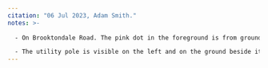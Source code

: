 ```yaml
---
citation: "06 Jul 2023, Adam Smith."
notes: >-
  
  - On Brooktondale Road. The pink dot in the foreground is from ground penetrating radar scanning on 29 Jun 2023. The orange pin flag in the background is Lee Dresser's from his 06 Mar 2023 survey, and it marks Miller's Bent Pipe on the True North Mandeville Line at Point B. 

  - The utility pole is visible on the left and on the ground beside it on the left is the broken concrete monument.
---
```



